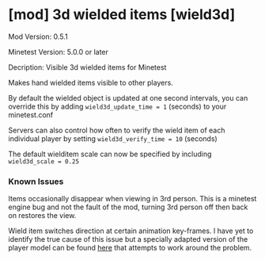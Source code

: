 [mod] 3d wielded items [wield3d]
================================

Mod Version: 0.5.1

Minetest Version: 5.0.0 or later

Decription: Visible 3d wielded items for Minetest

Makes hand wielded items visible to other players.

By default the wielded object is updated at one second intervals,
you can override this by adding `wield3d_update_time = 1` (seconds)
to your minetest.conf

Servers can also control how often to verify the wield item of each
individual player by setting `wield3d_verify_time = 10` (seconds)

The default wielditem scale can now be specified by including `wield3d_scale = 0.25`


### Known Issues

Items occasionally disappear when viewing in 3rd person. This is a minetest engine bug and not the fault of the mod, turning 3rd person off then back on restores the view.

Wield item switches direction at certain animation key-frames. I have yet to identify the true cause of this issue but a specially adapted version of the player model can be found [here](https://github.com/stujones11/minetest-models/tree/master/character/sam_viewer) that attempts to work around the problem.
